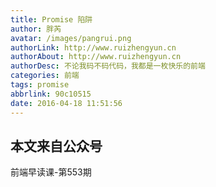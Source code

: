 ```yaml
---
title: Promise 陷阱
author: 胖芮
avatar: /images/pangrui.png
authorLink: http://www.ruizhengyun.cn
authorAbout: http://www.ruizhengyun.cn
authorDesc: 不论我码不码代码，我都是一枚快乐的前端
categories: 前端
tags: promise
abbrlink: 90c10515
date: 2016-04-18 11:51:56
---
```



## 本文来自公众号
前端早读课-第553期